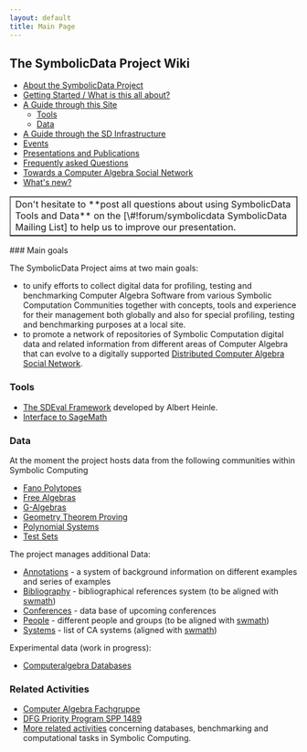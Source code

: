```yaml
---
layout: default
title: Main Page
---
```


The SymbolicData Project Wiki
-----------------------------

-   [About the SymbolicData Project](About "wikilink")
-   [Getting Started / What is this all about?](QuickStart "wikilink")
-   [A Guide through this Site](Guide "wikilink")
    -   [Tools](Main_Page "wikilink")
    -   [Data](Main_Page "wikilink")
-   [A Guide through the SD Infrastructure](Resources "wikilink")
-   [Events](Events "wikilink")
-   [Presentations and Publications](Publications "wikilink")
-   [Frequently asked Questions](FAQ "wikilink")
-   [Towards a Computer Algebra Social Network](CASN "wikilink")
-   [What's new?](New "wikilink")

<center>
<table border="1" cellpadding="7" width="70%">
<tr>
<td>
Don't hesitate to **post all questions about using SymbolicData Tools and Data** on the [<https://groups.google.com/forum/>\#!forum/symbolicdata SymbolicData Mailing List] to help us to improve our presentation.

</td>
</tr>
</table>
</center>
### Main goals

The SymbolicData Project aims at two main goals:

-   to unify efforts to collect digital data for profiling, testing and benchmarking Computer Algebra Software from various Symbolic Computation Communities together with concepts, tools and experience for their management both globally and also for special profiling, testing and benchmarking purposes at a local site.
-   to promote a network of repositories of Symbolic Computation digital data and related information from different areas of Computer Algebra that can evolve to a digitally supported [Distributed Computer Algebra Social Network](CASN "wikilink").

### Tools

-   [The SDEval Framework](SDEval "wikilink") developed by Albert Heinle.
-   [Interface to SageMath](Sage "wikilink")

### Data

At the moment the project hosts data from the following communities within Symbolic Computing

-   [Fano Polytopes](FanoPolytopes "wikilink")
-   [Free Algebras](FreeAlgebras "wikilink")
-   [G-Algebras](GAlgebras "wikilink")
-   [Geometry Theorem Proving](Geo "wikilink")
-   [Polynomial Systems](PolynomialSystems "wikilink")
-   [Test Sets](TestSets "wikilink")

The project manages additional Data:

-   [Annotations](Annotations "wikilink") - a system of background information on different examples and series of examples
-   [Bibliography](Bibliography "wikilink") - bibliographical references system (to be aligned with [swmath](http://www.swmath.org))
-   [Conferences](Conferences "wikilink") - data base of upcoming conferences
-   [People](People "wikilink") - different people and groups (to be aligned with [swmath](http://www.swmath.org))
-   [Systems](Systems "wikilink") - list of CA systems (aligned with [swmath](http://www.swmath.org))

Experimental data (work in progress):

-   [Computeralgebra Databases](CADatabases "wikilink")

### Related Activities

-   [Computer Algebra Fachgruppe](http://www.fachgruppe-computeralgebra.de)
-   [DFG Priority Program SPP 1489](http://www.computeralgebra.de)
-   [More related activities](RelatedActivities "wikilink") concerning databases, benchmarking and computational tasks in Symbolic Computing.

